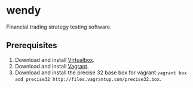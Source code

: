 # wendy
Financial trading strategy testing software.

## Prerequisites

1. Download and install [Virtualbox](https://www.virtualbox.org/).
2. Download and install [Vagrant](https://www.vagrantup.com/).
3. Download and install the precise 32 base box for vagrant `vagrant box add precise32 http://files.vagrantup.com/precise32.box`.